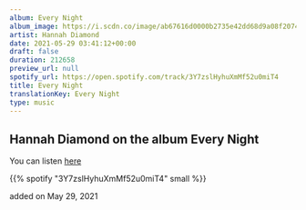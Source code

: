 ```yaml
---
album: Every Night
album_image: https://i.scdn.co/image/ab67616d0000b2735e42dd68d9a08f2074800168
artist: Hannah Diamond
date: 2021-05-29 03:41:12+00:00
draft: false
duration: 212658
preview_url: null
spotify_url: https://open.spotify.com/track/3Y7zslHyhuXmMf52u0miT4
title: Every Night
translationKey: Every Night
type: music
---
```


## Hannah Diamond on the album Every Night

You can listen [here](https://open.spotify.com/track/3Y7zslHyhuXmMf52u0miT4)

{{% spotify "3Y7zslHyhuXmMf52u0miT4" small %}}

added on May 29, 2021